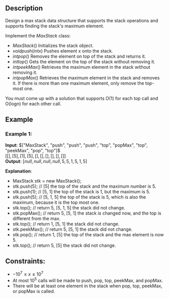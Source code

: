 ## Description
Design a max stack data structure that supports the stack operations and supports finding the stack's maximum element.

Implement the $MaxStack$ class:
- $MaxStack()$ Initializes the stack object.
- $void push(int x)$ Pushes element x onto the stack.
- $int pop()$ Removes the element on top of the stack and returns it.
- $int top()$ Gets the element on the top of the stack without removing it.
- $int peekMax()$ Retrieves the maximum element in the stack without removing it.
- $int popMax()$ Retrieves the maximum element in the stack and removes it. If there is more than one maximum element, only remove the top-most one.

You must come up with a solution that supports O(1) for each top call and O(logn) for each other call.

## Example
### Example 1:
**Input**:
$["MaxStack", "push", "push", "push", "top", "popMax", "top", "peekMax", "pop", "top"]$  
$[[], [5], [1], [5], [], [], [], [], [], []]$  
**Output**:
$[null, null, null, null, 5, 5, 1, 5, 1, 5]$  

**Explanation**:
- MaxStack stk = new MaxStack();
- stk.push(5);   // [5] the top of the stack and the maximum number is 5.
- stk.push(1);   // [5, 1] the top of the stack is 1, but the maximum is 5.
- stk.push(5);   // [5, 1, 5] the top of the stack is 5, which is also the maximum, because it is the top most one.
- stk.top();     // return 5, [5, 1, 5] the stack did not change.
- stk.popMax();  // return 5, [5, 1] the stack is changed now, and the top is different from the max.
- stk.top();     // return 1, [5, 1] the stack did not change.
- stk.peekMax(); // return 5, [5, 1] the stack did not change.
- stk.pop();     // return 1, [5] the top of the stack and the max element is now 5.
- stk.top();     // return 5, [5] the stack did not change.
 
## Constraints:
- $-10^7 \leq x \leq 10^7$
- At most $10^5$ calls will be made to push, pop, top, peekMax, and popMax.
- There will be at least one element in the stack when pop, top, peekMax, or popMax is called.
